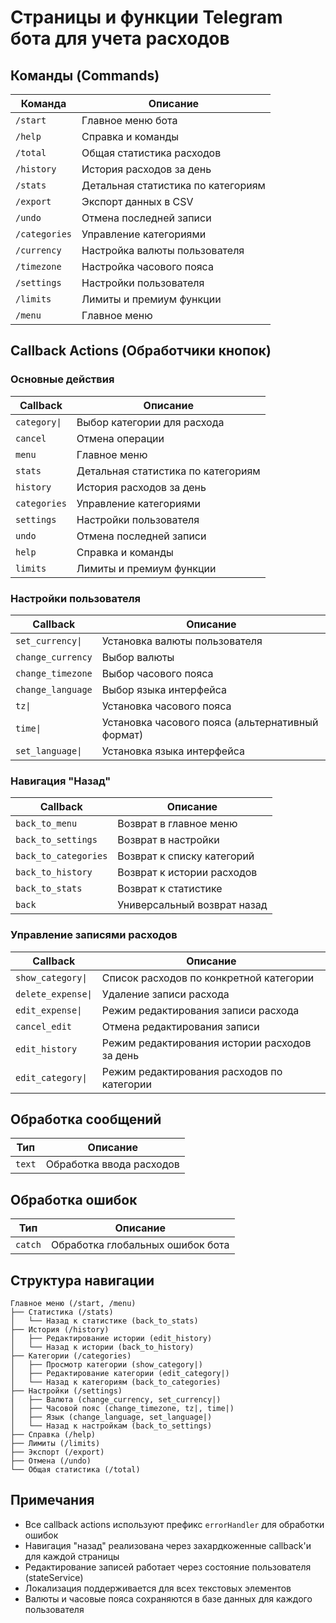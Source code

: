 # Страницы и функции Telegram бота для учета расходов

## Команды (Commands)

| Команда | Описание |
|---------|----------|
| `/start` | Главное меню бота |
| `/help` | Справка и команды |
| `/total` | Общая статистика расходов |
| `/history` | История расходов за день |
| `/stats` | Детальная статистика по категориям |
| `/export` | Экспорт данных в CSV |
| `/undo` | Отмена последней записи |
| `/categories` | Управление категориями |
| `/currency` | Настройка валюты пользователя |
| `/timezone` | Настройка часового пояса |
| `/settings` | Настройки пользователя |
| `/limits` | Лимиты и премиум функции |
| `/menu` | Главное меню |

## Callback Actions (Обработчики кнопок)

### Основные действия
| Callback | Описание |
|----------|----------|
| `category\|` | Выбор категории для расхода |
| `cancel` | Отмена операции |
| `menu` | Главное меню |
| `stats` | Детальная статистика по категориям |
| `history` | История расходов за день |
| `categories` | Управление категориями |
| `settings` | Настройки пользователя |
| `undo` | Отмена последней записи |
| `help` | Справка и команды |
| `limits` | Лимиты и премиум функции |

### Настройки пользователя
| Callback | Описание |
|----------|----------|
| `set_currency\|` | Установка валюты пользователя |
| `change_currency` | Выбор валюты |
| `change_timezone` | Выбор часового пояса |
| `change_language` | Выбор языка интерфейса |
| `tz\|` | Установка часового пояса |
| `time\|` | Установка часового пояса (альтернативный формат) |
| `set_language\|` | Установка языка интерфейса |

### Навигация "Назад"
| Callback | Описание |
|----------|----------|
| `back_to_menu` | Возврат в главное меню |
| `back_to_settings` | Возврат в настройки |
| `back_to_categories` | Возврат к списку категорий |
| `back_to_history` | Возврат к истории расходов |
| `back_to_stats` | Возврат к статистике |
| `back` | Универсальный возврат назад |

### Управление записями расходов
| Callback | Описание |
|----------|----------|
| `show_category\|` | Список расходов по конкретной категории |
| `delete_expense\|` | Удаление записи расхода |
| `edit_expense\|` | Режим редактирования записи расхода |
| `cancel_edit` | Отмена редактирования записи |
| `edit_history` | Режим редактирования истории расходов за день |
| `edit_category\|` | Режим редактирования расходов по категории |

## Обработка сообщений

| Тип | Описание |
|-----|----------|
| `text` | Обработка ввода расходов |

## Обработка ошибок

| Тип | Описание |
|-----|----------|
| `catch` | Обработка глобальных ошибок бота |

## Структура навигации

```
Главное меню (/start, /menu)
├── Статистика (/stats)
│   └── Назад к статистике (back_to_stats)
├── История (/history)
│   ├── Редактирование истории (edit_history)
│   └── Назад к истории (back_to_history)
├── Категории (/categories)
│   ├── Просмотр категории (show_category|)
│   ├── Редактирование категории (edit_category|)
│   └── Назад к категориям (back_to_categories)
├── Настройки (/settings)
│   ├── Валюта (change_currency, set_currency|)
│   ├── Часовой пояс (change_timezone, tz|, time|)
│   ├── Язык (change_language, set_language|)
│   └── Назад к настройкам (back_to_settings)
├── Справка (/help)
├── Лимиты (/limits)
├── Экспорт (/export)
├── Отмена (/undo)
└── Общая статистика (/total)
```

## Примечания

- Все callback actions используют префикс `errorHandler` для обработки ошибок
- Навигация "назад" реализована через захардкоженные callback'и для каждой страницы
- Редактирование записей работает через состояние пользователя (stateService)
- Локализация поддерживается для всех текстовых элементов
- Валюты и часовые пояса сохраняются в базе данных для каждого пользователя 